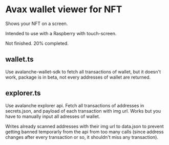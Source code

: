 # Avax wallet viewer for NFT

Shows your NFT on a screen.

Intended to use with a Raspberry with touch-screen.

Not finished. 20% completed.

## wallet.ts
Use avalanche-wallet-sdk to fetch all transactions of wallet, but it doesn't work, package is in beta, not every addresses of wallet are returned.

## explorer.ts
Use avalanche explorer api. Fetch all transactions of addresses in secrets.json, and payload of each transaction with img url. Works but you have to manually input all adresses of wallet.

Writes already scanned addresses with their img url to data.json to prevent getting banned temporarly from the api from too many calls (since address changes after every transaction or so, it shouldn't miss any transaction).